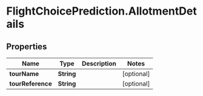 # FlightChoicePrediction.AllotmentDetails

## Properties

Name | Type | Description | Notes
------------ | ------------- | ------------- | -------------
**tourName** | **String** |  | [optional] 
**tourReference** | **String** |  | [optional] 


